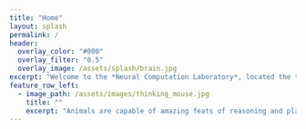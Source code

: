 ```yaml
---
title: "Home"
layout: splash
permalink: /
header:
  overlay_color: "#000"
  overlay_filter: "0.5"
  overlay_image: /assets/splash/brain.jpg
excerpt: "Welcome to the *Neural Computation Laboratory*, located the the Department for Psychological and Brain Sciences at the University of Delaware."
feature_row_left:
  - image_path: /assets/images/thinking_mouse.jpg
    title: ""
    excerpt: "Animals are capable of amazing feats of reasoning and planning. How do they do that? And how are these processes instantiated by the coordinated activity of single neurons?"
---
```

